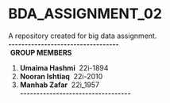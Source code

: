 # BDA_ASSIGNMENT_02
A repository created for big data assignment. <br>
__----------------------------------__ <br>
&nbsp;__GROUP MEMBERS__ <br>
1) __Umaima Hashmi__       &nbsp;22i-1894   <br>
2) __Nooran Ishtiaq__      &nbsp;22i-2010   <br>
3) __Manhab Zafar__        &nbsp;22i_1957   <br>
__----------------------------------__ <br>
